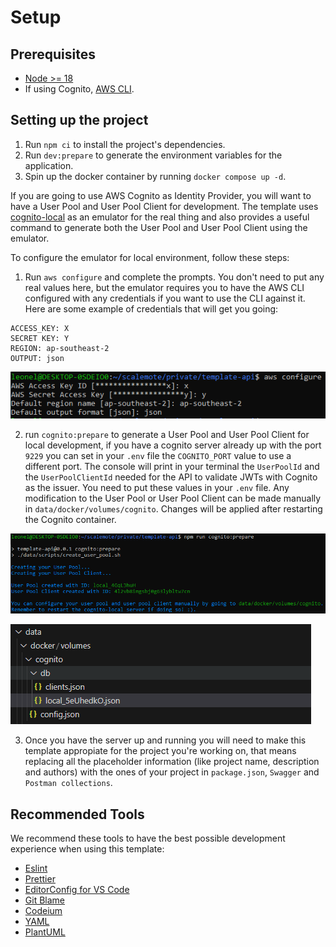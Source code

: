 # Setup

## Prerequisites

- [Node >= 18](https://github.com/nvm-sh/nvm)
- If using Cognito, [AWS CLI](https://docs.aws.amazon.com/cli/latest/userguide/getting-started-install.html).

## Setting up the project

1. Run `npm ci` to install the project's dependencies.
2. Run `dev:prepare` to generate the environment variables for the application.
3. Spin up the docker container by running `docker compose up -d`.

If you are going to use AWS Cognito as Identity Provider, you will want to have a User Pool and User Pool Client for development. The template uses [cognito-local](https://github.com/jagregory/cognito-local) as an emulator for the real thing and also provides a useful command to generate both the User Pool and User Pool Client using the emulator.

To configure the emulator for local environment, follow these steps:

1. Run `aws configure` and complete the prompts. You don't need to put any real values here, but the emulator requires you to have the AWS CLI configured with any credentials if you want to use the CLI against it. Here are some example of credentials that will get you going:

```
ACCESS_KEY: X
SECRET KEY: Y
REGION: ap-southeast-2
OUTPUT: json
```

![aws-configure-step](./aws-configure-step.png)

2. run `cognito:prepare` to generate a User Pool and User Pool Client for local development, if you have a cognito server already up with the port `9229` you can set in your `.env` file the `COGNITO_PORT` value to use a different port. The console will print in your terminal the `UserPoolId` and the `UserPoolClientId` needed for the API to validate JWTs with Cognito as the issuer. You need to put these values in your `.env` file. Any modification to the User Pool or User Pool Client can be made manually in `data/docker/volumes/cognito`. Changes will be applied after restarting the Cognito container.

![create-user-pool-step](./create-user-pool-step.png)

![user-pool-files](./user-pool-files.png)

3. Once you have the server up and running you will need to make this template appropiate for the project you're working on, that means replacing all the placeholder information (like project name, description and authors) with the ones of your project in `package.json`, `Swagger` and `Postman collections`.

## Recommended Tools

We recommend these tools to have the best possible development experience when using this template:

- [Eslint](https://marketplace.visualstudio.com/items?itemName=dbaeumer.vscode-eslint)
- [Prettier](https://marketplace.visualstudio.com/items?itemName=esbenp.prettier-vscode)
- [EditorConfig for VS Code](https://marketplace.visualstudio.com/items?itemName=EditorConfig.EditorConfig)
- [Git Blame](https://marketplace.visualstudio.com/items?itemName=waderyan.gitblame)
- [Codeium](https://marketplace.visualstudio.com/items?itemName=Codeium.codeium)
- [YAML](https://marketplace.visualstudio.com/items?itemName=redhat.vscode-yaml)
- [PlantUML](https://marketplace.visualstudio.com/items?itemName=jebbs.plantuml)
